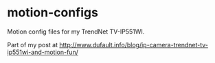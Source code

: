 motion-configs
==============

Motion config files for my TrendNet TV-IP551WI.

Part of my post at http://www.dufault.info/blog/ip-camera-trendnet-tv-ip551wi-and-motion-fun/
